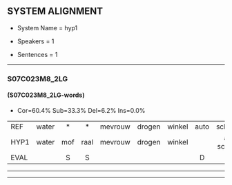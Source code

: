 
## SYSTEM ALIGNMENT

- System Name = hyp1

- Speakers = 1

- Sentences = 1

---

### S07C023M8_2LG

#### (S07C023M8_2LG-words)

- Cor=60.4%	Sub=33.3%	Del=6.2%	Ins=0.0%

|  |  |  |  |  |  |  |  |  |  |  |  |  |  |  |  |  |  |  |  |  |  |  |  |  |  |  |  |  |  |  |  |  |  |  |  |  |  |  |  |  |  |  |  |  |  |  |  |  |
|:--- |:---:|:---:|:---:|:---:|:---:|:---:|:---:|:---:|:---:|:---:|:---:|:---:|:---:|:---:|:---:|:---:|:---:|:---:|:---:|:---:|:---:|:---:|:---:|:---:|:---:|:---:|:---:|:---:|:---:|:---:|:---:|:---:|:---:|:---:|:---:|:---:|:---:|:---:|:---:|:---:|:---:|:---:|:---:|:---:|:---:|:---:|:---:|:---:|
| REF | water | * | * | mevrouw | drogen | winkel | auto | schouders | verhaal | koning | moeilijk | speelplaats | drinken | hoofdpijn | regen | vliegtuig | stoppen | opnieuw | gooien | sneeuwen | * | moeder | * | liedje | potlood | fietsbel | vinger | * | * | meisje | * | * | muziek | waarom | scheuren | lawaai | zwemmen | vuurwerk | appel | cola | kussen | eerste | * | * | * | kleuren | voetbal | vlinder |
| HYP1 | water | mof | raal | mevrouw | drogen | winkel |  | auto-schoeters | verhaal | koning | moeilijk | speelplaats | drinken | hoofdpijn | regen | vliegtuig | stoppen | opnieuw | gooien | sneeuwen | ma | moeder |  | liderlija | potloot | vitbel | vinger | dicht | bij | meisje | gaf | seur | muziek | waarom | skeuren | lawaai | zwemmen | zuurwerk | appel | kola | kussen | eerste |  | ker | kuus | kleuren | voetbal | vlinder |
| EVAL |  | S | S |  |  |  | D | S |  |  |  |  |  |  |  |  |  |  |  |  | S |  | D | S | S | S |  | S | S |  | S | S |  |  | S |  |  | S |  | S |  |  | D | S | S |  |  |  |
---

---
